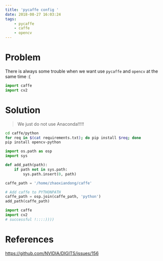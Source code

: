```yaml
---
title: 'pycaffe config '
date: 2018-08-27 16:03:24
tags:
	- pycaffe
	- caffe
	- opencv
---
```


# Problem
There is always some trouble when we want use `pycaffe` and `opencv` at the same time :(
```python
import caffe
import cv2
```

# Solution
> We just do not use Anaconda!!!!!

```bash
cd caffe/python
for req in $(cat requirements.txt); do pip install $req; done
pip install opencv-python
```
```python
import os.path as osp
import sys

def add_path(path):
    if path not in sys.path:
        sys.path.insert(0, path)

caffe_path = '/home/zhaoxiandong/caffe'

# Add caffe to PYTHONPATH
caffe_path = osp.join(caffe_path, 'python')
add_path(caffe_path)

import caffe
import cv2
# successful !::::))))
```

# References
https://github.com/NVIDIA/DIGITS/issues/156